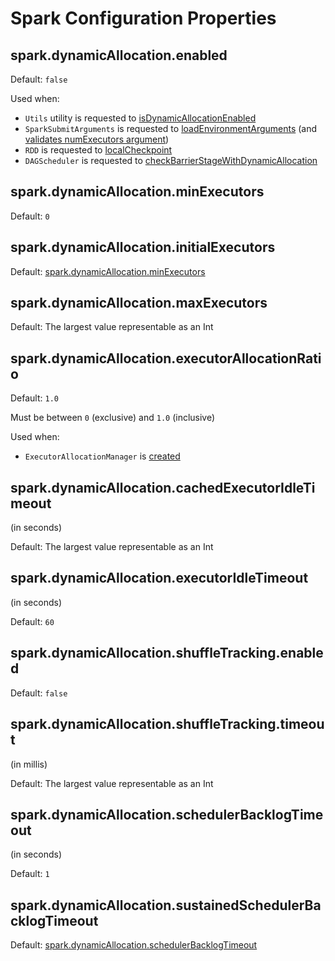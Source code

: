 # Spark Configuration Properties

## <span id="spark.dynamicAllocation.enabled"><span id="DYN_ALLOCATION_ENABLED"> spark.dynamicAllocation.enabled

Default: `false`

Used when:

* `Utils` utility is requested to [isDynamicAllocationEnabled](../Utils.md#isDynamicAllocationEnabled)
* `SparkSubmitArguments` is requested to [loadEnvironmentArguments](../tools/SparkSubmitArguments.md#loadEnvironmentArguments) (and [validates numExecutors argument](../tools/SparkSubmitArguments.md#validateSubmitArguments))
* `RDD` is requested to [localCheckpoint](../rdd/RDD.md#localCheckpoint)
* `DAGScheduler` is requested to [checkBarrierStageWithDynamicAllocation](../scheduler/DAGScheduler.md#checkBarrierStageWithDynamicAllocation)

## <span id="spark.dynamicAllocation.minExecutors"><span id="DYN_ALLOCATION_MIN_EXECUTORS"> spark.dynamicAllocation.minExecutors

Default: `0`

## <span id="spark.dynamicAllocation.initialExecutors"><span id="DYN_ALLOCATION_INITIAL_EXECUTORS"> spark.dynamicAllocation.initialExecutors

Default: [spark.dynamicAllocation.minExecutors](#DYN_ALLOCATION_MIN_EXECUTORS)

## <span id="spark.dynamicAllocation.maxExecutors"><span id="DYN_ALLOCATION_MAX_EXECUTORS"> spark.dynamicAllocation.maxExecutors

Default: The largest value representable as an Int

## <span id="spark.dynamicAllocation.executorAllocationRatio"><span id="DYN_ALLOCATION_EXECUTOR_ALLOCATION_RATIO"> spark.dynamicAllocation.executorAllocationRatio

Default: `1.0`

Must be between `0` (exclusive) and `1.0` (inclusive)

Used when:

* `ExecutorAllocationManager` is [created](ExecutorAllocationManager.md#executorAllocationRatio)

## <span id="spark.dynamicAllocation.cachedExecutorIdleTimeout"><span id="DYN_ALLOCATION_CACHED_EXECUTOR_IDLE_TIMEOUT"> spark.dynamicAllocation.cachedExecutorIdleTimeout

(in seconds)

Default: The largest value representable as an Int

## <span id="spark.dynamicAllocation.executorIdleTimeout"><span id="DYN_ALLOCATION_EXECUTOR_IDLE_TIMEOUT"> spark.dynamicAllocation.executorIdleTimeout

(in seconds)

Default: `60`

## <span id="spark.dynamicAllocation.shuffleTracking.enabled"><span id="DYN_ALLOCATION_SHUFFLE_TRACKING_ENABLED"> spark.dynamicAllocation.shuffleTracking.enabled

Default: `false`

## <span id="spark.dynamicAllocation.shuffleTracking.timeout"><span id="DYN_ALLOCATION_SHUFFLE_TRACKING_TIMEOUT"> spark.dynamicAllocation.shuffleTracking.timeout

(in millis)

Default: The largest value representable as an Int

## <span id="spark.dynamicAllocation.schedulerBacklogTimeout"><span id="DYN_ALLOCATION_SCHEDULER_BACKLOG_TIMEOUT"> spark.dynamicAllocation.schedulerBacklogTimeout

(in seconds)

Default: `1`

## <span id="spark.dynamicAllocation.sustainedSchedulerBacklogTimeout"><span id="DYN_ALLOCATION_SUSTAINED_SCHEDULER_BACKLOG_TIMEOUT"> spark.dynamicAllocation.sustainedSchedulerBacklogTimeout

Default: [spark.dynamicAllocation.schedulerBacklogTimeout](#DYN_ALLOCATION_SCHEDULER_BACKLOG_TIMEOUT)
